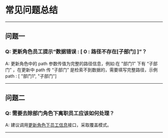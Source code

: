 # 常见问题总结

---
## 问题一
### Q: 更新角色员工提示“数据错误 : [ 0 : 路径不存在[子部门] ]”？

A: 更新角色中的 path 参数传值为完整的路径信息，例如:在 "部门1” 下有 “子部门” ，在更新中 path 传 “子部门” 是检索不到数据的，需要填写完整路径，示例
path : [ "部门1", "子部门"]

---
## 问题二
### Q: 需要去除部门角色下离职员工应该如何处理？

A: 建议调用[更新角色下员工信息](/docs/open-api/corporation/update-roles)接口，采取覆盖模式。

---
